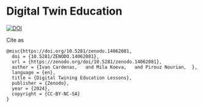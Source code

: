 # Digital Twin Education

[![DOI](https://zenodo.org/badge/DOI/10.5281/zenodo.14062081.svg)](https://doi.org/10.5281/zenodo.14062081)

Cite as
```
@misc{https://doi.org/10.5281/zenodo.14062081,
  doi = {10.5281/ZENODO.14062081},
  url = {https://zenodo.org/doi/10.5281/zenodo.14062081},
  author = {Ivan Cardenas,   and Mila Koeva,   and Pirouz Nourian,  },
  language = {en},
  title = {Digital Twining Education Lessons},
  publisher = {Zenodo},
  year = {2024},
  copyright = {CC-BY-NC-SA}
}
```

